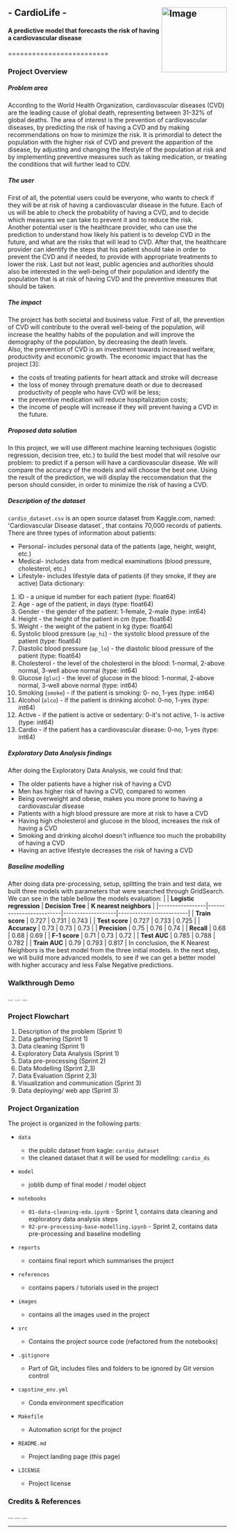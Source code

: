 ## - CardioLife - <img src="/Users/vioreliamagari/Desktop/capstone_may2024/images/logoCardioLife.png" alt="Image" width="150" style="float: right"/>
#### A predictive model that forecasts the risk of having a cardiovascular disease
=========================

### Project Overview  
##### Problem area
According to the World Health Organization, cardiovascular diseases (CVD) are the leading cause of global death, representing between 31-32% of global deaths. 
The area of interest is the prevention of cardiovascular diseases, by predicting the risk of having a CVD and by making recommendations on how to minimize the risk. It is primordial to detect the population with the higher risk of CVD and prevent the apparition of the disease, by adjusting and changing the lifestyle of the population at risk and by implementing preventive measures such as taking medication, or treating the conditions that will further lead to CDV. 

##### The user
First of all, the potential users could be everyone, who wants to check if they will be at risk of having a cardiovascular disease in the future. Each of us will be able to check the probability of having a CVD, and to decide which measures we can take to prevent it and to reduce the risk.  
Another potential user is the healthcare provider, who can use the prediction to understand how likely his patient is to develop CVD in the future, and what are the risks that will lead to CVD. After that, the healthcare provider can identify the steps that his patient should take in order to prevent the CVD and if needed, to provide with appropriate treatments to lower the risk. 
Last but not least, public agencies and authorities should also be interested in the well-being of their population and identify the population that is at risk of having CVD and the preventive measures that should be taken.

##### The impact
The project has both societal and business value. First of all, the prevention of CVD will contribute to the overall well-being of the population, will increase the healthy habits of the population and will improve the demography of the population, by decreasing the death levels.    
Also, the prevention of CVD is an investment towards increased welfare, productivity and economic growth. The economic impact that has the project [3]:
* the costs of treating patients for heart attack and stroke will decrease
* the loss of money through premature death or due to decreased productivity of people who have CVD will be less; 
* the preventive medication will reduce hospitalization costs;
* the income of people will increase if they will prevent having a CVD in the future.

##### Proposed data solution
In this project, we will use different machine learning techniques (logistic regression, decision tree, etc.) to build the best model that will resolve our problem: to predict if a person will have a cardiovascular disease. We will compare the accuracy of the models and will choose the best one. Using the result of the prediction, we will display the reccomendation that the person should consider, in order to minimize the risk of having a CVD. 

##### Description of the dataset
`cardio_dataset.csv` is an open source dataset from Kaggle.com, named: 'Cardiovascular Disease dataset`, that contains 70,000 records of patients. There are three types of information about patients:
* Personal- includes personal data of the patients (age, height, weight, etc.)
* Medical- includes data from medical examinations (blood pressure, cholesterol, etc.)
* Lifestyle- includes lifestyle data of patients (if they smoke, if they are active) 
Data dictionary:
1. ID - a unique id number for each patient (type: float64)
2. Age - age of the patient, in days (type: float64)
2. Gender - the gender of the patient: 1-female, 2-male (type: int64)
3. Height - the height of the patient in cm (type: float64)
4. Weight - the weight of the patient in kg (type: float64)
5. Systolic blood pressure (`ap_hi`) - the systolic blood pressure of the patient (type: float64)
6. Diastolic blood pressure (`ap_lo`) - the diastolic blood pressure of the patient (type: float64)
7. Cholesterol - the level of the cholesterol in the blood: 1-normal, 2-above normal, 3-well above normal (type: int64)
8. Glucose (`gluc`) - the level of glucose in the blood: 1-normal, 2-above normal, 3-well above normal (type: int64)
9. Smoking (`smoke`) - if the patient is smoking: 0- no, 1-yes (type: int64)
10. Alcohol (`alco`) - if the patient is drinking alcohol: 0-no, 1-yes (type: int64)
11. Active - if the patient is active or sedentary: 0-it's not active, 1- is active (type: int64)
12. Cardio - if the patient has a cardiovascular disease: 0-no, 1-yes (type: int64)
 
##### Exploratory Data Analysis findings
After doing the Exploratory Data Analysis, we could find that: 
* The older patients have a higher risk of having a CVD
* Men has higher risk of having a CVD, compared to women
* Being overweight and obese, makes you more prone to having a cardiovascular disease
* Patients with a high blood pressure are more at risk to have a CVD
* Having high cholesterol and glucose in the blood, increases the risk of having a CVD
* Smoking and drinking alcohol doesn't influence too much the probability of having a CVD
* Having an active lifestyle decreases the risk of having a CVD

##### Baseline modelling 
After doing data pre-processing, setup, splitting the train and test data, we built three models with parameters that were searched through GridSearch. We can see in the table bellow the models evaluation: 
|                 | **Logistic regression** | **Decision Tree** | **K nearest neighbors** |
|-----------------|-------------------------|-------------------|-------------------------|
| **Train score** | 0.727                   | 0.731             | 0.743                    |
| **Test score**  | 0.727                   | 0.733             | 0.725                    |
| **Accuracy**    | 0.73                    | 0.73              | 0.73                    |
| **Precision**   | 0.75                    | 0.76              | 0.74                    |
| **Recall**      | 0.68                    | 0.68              | 0.69                    |
| **F-1 score**   | 0.71                    | 0.73              | 0.72                    |
| **Test AUC**    | 0.785                   | 0.788             | 0.782                   |
| **Train AUC**   | 0.79                   | 0.793             | 0.817                   |
In conclusion, the K Nearest Neighbors is the best model from the three initial models. 
In the next step, we will build more advanced models, to see if we can get a better model with higher accuracy and less False Negative predictions. 

### Walkthrough Demo

...
...
...

### Project Flowchart

1. Description of the problem (Sprint 1)
2. Data gathering (Sprint 1)
3. Data cleaning (Sprint 1)
4. Exploratory Data Analysis (Sprint 1)
5. Data pre-processing (Sprint 2)
6. Data Modelling (Sprint 2,3)
7. Data Evaluation (Sprint 2,3)
8. Visualization and communication (Sprint 3)
9. Data deploying/ web app (Sprint 3)


### Project Organization
The project is organized in the following parts:

* `data` 
    - the public dataset from kagle: `cardio_dataset`
    - the cleaned dataset that it will be used for modelling: `cardio_ds`

* `model`
    - joblib dump of final model / model object

* `notebooks`
    - `01-data-cleaning-eda.ipynb` - Sprint 1, contains data cleaning and exploratory data analysis steps
    - `02-pre-processing-base-modelling.ipynb` - Sprint 2, contains data pre-processing and baseline modelling

* `reports`
    - contains final report which summarises the project

* `references`
    - contains papers / tutorials used in the project

* `images`
    - contains all the images used in the project

* `src`
    - Contains the project source code (refactored from the notebooks)

* `.gitignore`
    - Part of Git, includes files and folders to be ignored by Git version control

* `capstine_env.yml`
    - Conda environment specification

* `Makefile`
    - Automation script for the project

* `README.md`
    - Project landing page (this page)

* `LICENSE`
    - Project license


### Credits & References

...
...
...

--------